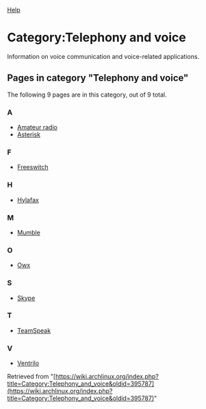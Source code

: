 [Help](//www.mediawiki.org/wiki/Special:MyLanguage/Help:Categories)

# Category:Telephony and voice

Information on voice communication and voice-related applications.

## Pages in category "Telephony and voice"

The following 9 pages are in this category, out of 9 total.

### A

*   [Amateur radio](/index.php/Amateur_radio "Amateur radio")
*   [Asterisk](/index.php/Asterisk "Asterisk")

### F

*   [Freeswitch](/index.php/Freeswitch "Freeswitch")

### H

*   [Hylafax](/index.php/Hylafax "Hylafax")

### M

*   [Mumble](/index.php/Mumble "Mumble")

### O

*   [Owx](/index.php/Owx "Owx")

### S

*   [Skype](/index.php/Skype "Skype")

### T

*   [TeamSpeak](/index.php/TeamSpeak "TeamSpeak")

### V

*   [Ventrilo](/index.php/Ventrilo "Ventrilo")

Retrieved from "[https://wiki.archlinux.org/index.php?title=Category:Telephony_and_voice&oldid=395787](https://wiki.archlinux.org/index.php?title=Category:Telephony_and_voice&oldid=395787)"